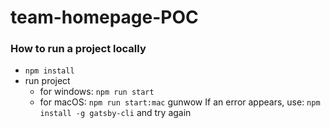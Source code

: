 # team-homepage-POC

### How to run a project locally

- `npm install`
- run project
  - for windows: `npm run start`
  - for macOS: `npm run start:mac`
    gunwow
    If an error appears, use: `npm install -g gatsby-cli` and try again
